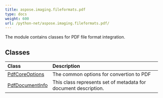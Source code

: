 ```yaml
---
title: aspose.imaging.fileformats.pdf
type: docs
weight: 600
url: /python-net/aspose.imaging.fileformats.pdf/
---
```



The module contains classes for PDF file format integration.

## **Classes**
| **Class** | **Description** |
| :- | :- |
| [PdfCoreOptions](/imaging/python-net/aspose.imaging.fileformats.pdf/pdfcoreoptions/) | The common options for convertion to PDF |
| [PdfDocumentInfo](/imaging/python-net/aspose.imaging.fileformats.pdf/pdfdocumentinfo/) | This class represents set of metadata for document description. |
